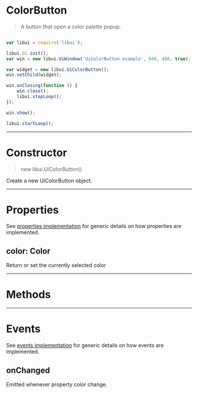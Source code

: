 
# ColorButton

> A button that open a color palette popup.

```js

var libui = require('libui');

libui.Ui.init();
var win = new libui.UiWindow('UiColorButton example', 640, 480, true);

var widget = new libui.UiColorButton();
win.setChild(widget);

win.onClosing(function () {
	win.close();
	libui.stopLoop();
});

win.show();

libui.startLoop();

```

---

# Constructor

> new libui.UiColorButton()

Create a new UiColorButton object.

---

# Properties

See [properties implementation](properties.md) for generic details on how properties are implemented.


## color: Color

Return or set the currently selected color




---

# Methods



---

# Events

See [events implementation](events.md) for generic details on how events are implemented.


## onChanged

Emitted whenever property color change.



